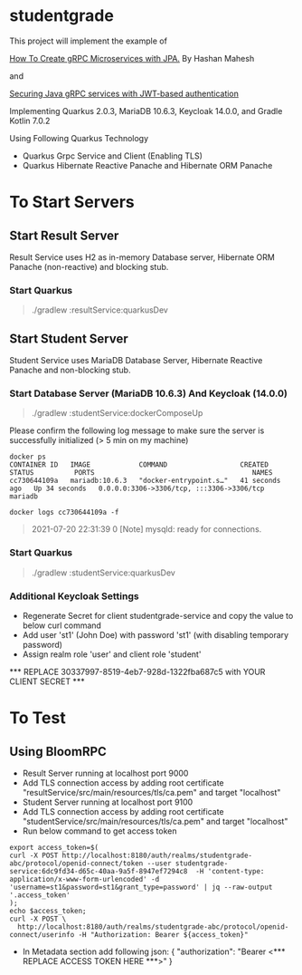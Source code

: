 # studentgrade
This project will implement the example of 

[How To Create gRPC Microservices with JPA.](https://medium.com/geekculture/how-to-create-grpc-microservices-with-jpa-b3e804b4d91e) By Hashan Mahesh 

and 

[Securing Java gRPC services with JWT-based authentication](https://sultanov.dev/blog/securing-java-grpc-services-with-jwt-based-authentication/)


Implementing Quarkus 2.0.3, MariaDB 10.6.3, Keycloak 14.0.0, and Gradle Kotlin 7.0.2

Using Following Quarkus Technology
* Quarkus Grpc Service and Client (Enabling TLS)
* Quarkus Hibernate Reactive Panache and Hibernate ORM Panache

# To Start Servers
## Start Result Server 
Result Service uses H2 as in-memory Database server, Hibernate ORM Panache (non-reactive) and blocking stub. 
### Start Quarkus 
> ./gradlew :resultService:quarkusDev

## Start Student Server
Student Service uses MariaDB Database Server, Hibernate Reactive Panache and non-blocking stub.
### Start Database Server (MariaDB 10.6.3) And Keycloak (14.0.0)

> ./gradlew :studentService:dockerComposeUp

Please confirm the following log message to make sure the server is successfully initialized (> 5 min on my machine)

```
docker ps
CONTAINER ID   IMAGE            COMMAND                  CREATED          STATUS          PORTS                                       NAMES
cc730644109a   mariadb:10.6.3   "docker-entrypoint.s…"   41 seconds ago   Up 34 seconds   0.0.0.0:3306->3306/tcp, :::3306->3306/tcp   mariadb

docker logs cc730644109a -f
```

> 2021-07-20 22:31:39 0 [Note] mysqld: ready for connections.

### Start Quarkus
> ./gradlew :studentService:quarkusDev

### Additional Keycloak Settings
* Regenerate Secret for client studentgrade-service and copy the value to below curl command
* Add user 'st1' (John Doe) with password 'st1' (with disabling temporary password) 
* Assign realm role 'user' and client role 'student'

*** REPLACE 30337997-8519-4eb7-928d-1322fba687c5 with YOUR CLIENT SECRET ***


# To Test
## Using BloomRPC
* Result Server running at localhost port 9000
* Add TLS connection access by adding root certificate "resultService/src/main/resources/tls/ca.pem" and target "localhost"
* Student Server running at localhost port 9100
* Add TLS connection access by adding root certificate "studentService/src/main/resources/tls/ca.pem" and target "localhost"
* Run below command to get access token
```
export access_token=$(
curl -X POST http://localhost:8180/auth/realms/studentgrade-abc/protocol/openid-connect/token --user studentgrade-service:6dc9fd34-d65c-40aa-9a5f-8947ef7294c8  -H 'content-type: application/x-www-form-urlencoded' -d 'username=st1&password=st1&grant_type=password' | jq --raw-output '.access_token' 
);
echo $access_token;
curl -X POST \
  http://localhost:8180/auth/realms/studentgrade-abc/protocol/openid-connect/userinfo -H "Authorization: Bearer ${access_token}" 
```
* In Metadata section add following json:
{
    "authorization": "Bearer <*** REPLACE ACCESS TOKEN HERE ***>"
}